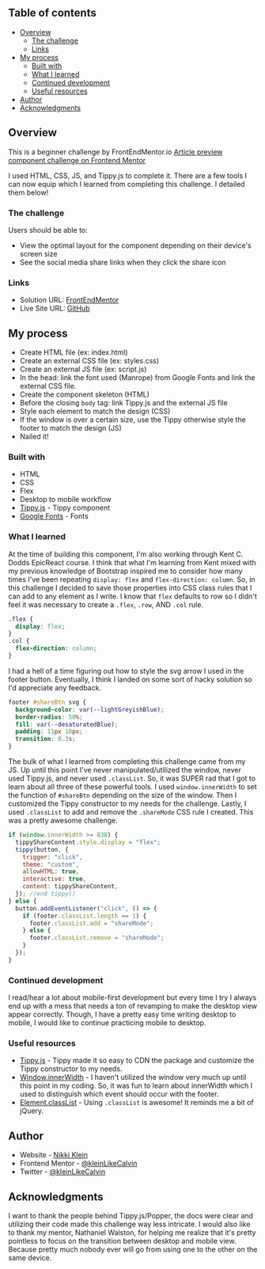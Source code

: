 ## Table of contents

- [Overview](#overview)
  - [The challenge](#the-challenge)
  - [Links](#links)
- [My process](#my-process)
  - [Built with](#built-with)
  - [What I learned](#what-i-learned)
  - [Continued development](#continued-development)
  - [Useful resources](#useful-resources)
- [Author](#author)
- [Acknowledgments](#acknowledgments)

## Overview

This is a beginner challenge by FrontEndMentor.io [Article preview component challenge on Frontend Mentor](https://www.frontendmentor.io/challenges/article-preview-component-dYBN_pYFT)

I used HTML, CSS, JS, and Tippy.js to complete it. There are a few tools I can now equip which I learned from completing this challenge. I detailed them below!

### The challenge

Users should be able to:

- View the optimal layout for the component depending on their device's screen size
- See the social media share links when they click the share icon

### Links

- Solution URL: [FrontEndMentor](https://your-solution-url.com)
- Live Site URL: [GitHub](https://kleinlikecalvin.github.io/articlePreviewComponent/)

## My process

- Create HTML file (ex: index.html)
- Create an external CSS file (ex: styles.css)
- Create an external JS file (ex: script.js)
- In the head: link the font used (Manrope) from Google Fonts and link the external CSS file.
- Create the component skeleton (HTML)
- Before the closing <code>body</code> tag: link Tippy.js and the external JS file
- Style each element to match the design (CSS)
- If the window is over a certain size, use the Tippy otherwise style the footer to match the design (JS)
- Nailed it!

### Built with

- HTML
- CSS
- Flex
- Desktop to mobile workflow
- [Tippy.js](https://atomiks.github.io/tippyjs/) - Tippy component
- [Google Fonts](https://fonts.google.com/) - Fonts

### What I learned

At the time of building this component, I'm also working through Kent C. Dodds EpicReact course. I think that what I'm learning from Kent mixed with my previous knowledge of Bootstrap inspired me to consider how many times I've been repeating <code>display: flex</code> and <code>flex-direction: column</code>. So, in this challenge I decided to save those properties into CSS class rules that I can add to any element as I write. I know that <code>flex</code> defaults to row so I didn't feel it was necessary to create a <code>.flex</code>, <code>.row</code>, AND <code>.col</code> rule.

```css
.flex {
  display: flex;
}
.col {
  flex-direction: column;
}
```

I had a hell of a time figuring out how to style the svg arrow I used in the footer button. Eventually, I think I landed on some sort of hacky solution so I'd appreciate any feedback.

```css
footer #shareBtn svg {
  background-color: var(--lightGreyishBlue);
  border-radius: 50%;
  fill: var(--desaturatedBlue);
  padding: 11px 10px;
  transition: 0.3s;
}
```

The bulk of what I learned from completing this challenge came from my JS. Up until this point I've never manipulated/utilized the window, never used Tippy.js, and never used <code>.classList</code>. So, it was SUPER rad that I got to learn about all three of these powerful tools. I used <code>window.innerWidth</code> to set the function of <code>#shareBtn</code> depending on the size of the window. Then I customized the Tippy constructor to my needs for the challenge. Lastly, I used <code>.classList</code> to add and remove the <code>.shareMode</code> CSS rule I created. This was a pretty awesome challenge.

```js
if (window.innerWidth >= 838) {
  tippyShareContent.style.display = "flex";
  tippy(button, {
    trigger: "click",
    theme: "custom",
    allowHTML: true,
    interactive: true,
    content: tippyShareContent,
  }); //end tippy()
} else {
  button.addEventListener("click", () => {
    if (footer.classList.length == 1) {
      footer.classList.add = "shareMode";
    } else {
      footer.classList.remove = "shareMode";
    }
  });
}
```

### Continued development

I read/hear a lot about mobile-first development but every time I try I always end up with a mess that needs a ton of revamping to make the desktop view appear correctly. Though, I have a pretty easy time writing desktop to mobile, I would like to continue practicing mobile to desktop.

### Useful resources

- [Tippy.js](https://atomiks.github.io/tippyjs/) - Tippy made it so easy to CDN the package and customize the Tippy constructor to my needs.
- [Window.innerWidth](https://developer.mozilla.org/en-US/docs/Web/API/Window/innerWidth) - I haven't utilized the window very much up until this point in my coding. So, it was fun to learn about innerWidth which I used to distinguish which event should occur with the footer.
- [Element.classList](https://developer.mozilla.org/en-US/docs/Web/API/Element/classList) - Using <code>.classList</code> is awesome! It reminds me a bit of jQuery.

## Author

- Website - [Nikki Klein](https://www.kleinlikecalvin.com)
- Frontend Mentor - [@kleinLikeCalvin](https://www.frontendmentor.io/profile/kleinlikecalvin)
- Twitter - [@kleinLikeCalvin](https://www.twitter.com/kleinlikecalvin)

## Acknowledgments

I want to thank the people behind Tippy.js/Popper, the docs were clear and utilizing their code made this challenge way less intricate. I would also like to thank my mentor, Nathaniel Walston, for helping me realize that it's pretty pointless to focus on the transition between desktop and mobile view. Because pretty much nobody ever will go from using one to the other on the same device.
